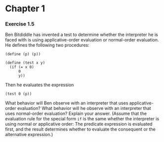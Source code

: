 # Chapter 1

### Exercise 1.5
Ben Bitdiddle has invented a test to determine whether the interpreter he is faced with is using applicative-order evaluation or normal-order evaluation. He defines the following two procedures:

```racket
(define (p) (p))

(define (test x y)
  (if (= x 0)
      0
      y))
```
Then he evaluates the expression
```racket
(test 0 (p))
```
What behavior will Ben observe with an interpreter that uses applicative-order evaluation? What behavior will he observe with an interpreter that uses normal-order evaluation? Explain your answer. (Assume that the evaluation rule for the special form `if` is the same whether the interpreter is using normal or applicative order: The predicate expression is evaluated first, and the result determines whether to evaluate the consequent or the alternative expression.)